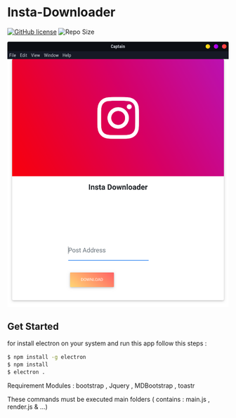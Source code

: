 # Insta-Downloader

[![GitHub license](https://img.shields.io/github/license/captainpick/Harmitor?style=flat-square)](https://github.com/captainpick/insta-downloader/blob/master/LICENSE) ![Repo Size](https://img.shields.io/github/languages/code-size/captainpick/insta-downloader?style=flat-square)

<p align="center">
  <img src="/screenshot/screen.png" width="512px"/>
</p>

## **Get Started**
for install electron on your system and run this app follow this steps : 
```bash
$ npm install -g electron
$ npm install 
$ electron .

```
Requirement Modules : bootstrap , Jquery , MDBootstrap , toastr

These commands must be executed main folders ( contains : main.js , render.js & ...)
